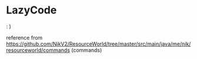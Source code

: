 # LazyCode
: )

reference from
https://github.com/NikV2/ResourceWorld/tree/master/src/main/java/me/nik/resourceworld/commands (commands)
